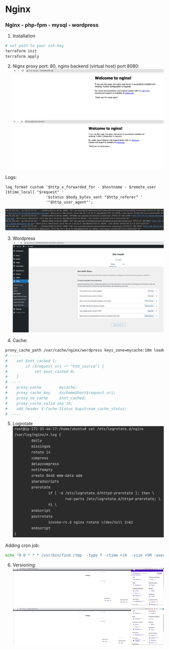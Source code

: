 # Nginx

### Nginx - php-fpm - mysql - wordpress

1. Installation 
```bash
# set path to your ssh-key
terraform init
terraform apply
```

2. Nignx proxy port: 80, nginx backend (virtual host) port 8080:
![img.png](images/img.png)  
![img_1.png](images/img_1.png)  


Logs:  
```
log_format custom '$http_x_forwarded_for - $hostname - $remote_user [$time_local] "$request" '
                  '$status $body_bytes_sent "$http_referer" '
                  '"$http_user_agent"';
```
![img_2.png](images/img_2.png)  

3. Wordpress  
![img_3.png](images/img_3.png)  

4. Cache:  
```bash
proxy_cache_path /var/cache/nginx/wordpress keys_zone=mycache:10m loader_threshold=300 loader_files=200;
# -----
#    set $not_cached 1;
#        if ($request_uri ~* "htm_source") {
#            set $not_cached 0;
#    } 
# -----
#    proxy_cache        mycache;
#    proxy_cache_key    $scheme$host$request_uri;
#    proxy_no_cache     $not_cached;
#    proxy_cache_valid any 1h;
#    add_header X-Cache-Status $upstream_cache_status;
# -----
```


5. Logrotate  
![img_4.png](images/img_4.png)  

Adding cron job:  
```bash
echo "0 0 * * * /usr/bin/find /tmp  -type f -ctime +14  -size +5M -exec rm -rf {} \;" >> /etc/crontab
```
6. Versioning:  
![img_5.png](images/img_5.png)  
![img_6.png](images/img_6.png)  
